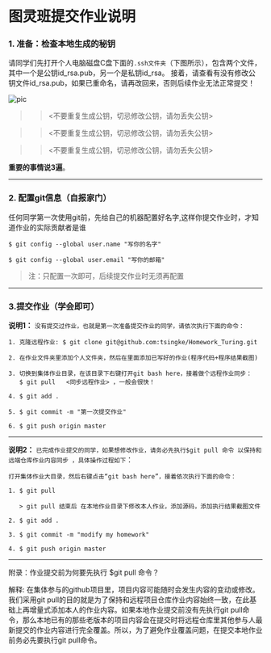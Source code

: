 
# 图灵班提交作业说明

### 1. 准备：检查本地生成的秘钥

请同学们先打开个人电脑磁盘C盘下面的`.ssh文件夹`（下图所示），包含两个文件，其中一个是公钥id_rsa.pub，另一个是私钥id_rsa。 接着，请查看有没有修改公钥文件id_rsa.pub，如果已重命名，请再改回来，否则后续作业无法正常提交！

![pic](https://github.com/tsingke/Homework_Turing/blob/master/%E3%80%90%E4%BD%9C%E4%B8%9A%E4%BB%BB%E5%8A%A1%E3%80%91/%E5%AE%9E%E9%AA%8C%E6%8A%A5%E5%91%8A%E6%A8%A1%E6%9D%BF/ssh.png)

>> <不要重复生成公钥，切忌修改公钥，请勿丢失公钥>

>> <不要重复生成公钥，切忌修改公钥，请勿丢失公钥>

>> <不要重复生成公钥，切忌修改公钥，请勿丢失公钥>

**重要的事情说3遍**。

----
### 2. 配置git信息（自报家门）
任何同学第一次使用git前，先给自己的机器配置好名字,这样你提交作业时，才知道作业的实际贡献者是谁

`$ git config --global user.name "写你的名字"`

`$ git config --global user.email "写你的邮箱"`

> 注：只配置一次即可，后续提交作业时无须再配置

-----

### 3.提交作业（学会即可）
**说明1：**  `没有提交过作业，也就是第一次准备提交作业的同学，请依次执行下面的命令：`
```
1. 克隆远程作业: $ git clone git@github.com:tsingke/Homework_Turing.git 

2. 在作业文件夹里添加个人文件夹，然后在里面添加已写好的作业(程序代码+程序结果截图)

3. 切换到集体作业目录，在该目录下右键打开git bash here，接着做个远程作业同步：
   $ git pull   <同步远程作业> ，一般会很快！
 
4. $ git add .  

5. $ git commit -m "第一次提交作业"

6. $ git push origin master

```
-----

**说明2：** `已完成作业提交的同学，如果想修改作业，请务必先执行$git pull 命令 以保持和远端仓库作业内容同步 ，具体操作过程如下`：

```
打开集体作业大目录，然后右键点击“git bash here”，接着依次执行下面的命令：

1. $ git pull

   > git pull 结束后 在本地作业目录下修改本人作业，添加源码，添加执行结果截图文件

2. $ git add .

3. $ git commit -m "modify my homework"

4. $ git push origin master

```
-----


附录：作业提交前为何要先执行 $git pull 命令？ 

解释: 在集体参与的github项目里，项目内容可能随时会发生内容的变动或修改。我们采用git pull的目的就是为了保持和远程项目仓库作业内容始终一致，在此基础上再增量式添加本人的作业内容。如果本地作业提交前没有先执行git pull命令，那么本地已有的那些老版本的项目内容会在提交时将远程仓库里其他参与人最新提交的作业内容进行完全覆盖。所以，为了避免作业覆盖问题，在提交本地作业前务必先要执行git pull命令。



